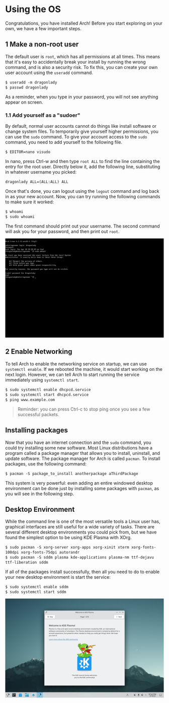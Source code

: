 # Using the OS

Congratulations, you have installed Arch!
Before you start exploring on your own, we have a few important steps.

## 1 Make a non-root user

The default user is `root`, which has all permissions at all times.
This means that it's easy to accidentally break your install by running the wrong command,
and is also a security risk.
To fix this, you can create your own user account using the `useradd` command.

```
$ useradd -m dragonlady
$ passwd dragonlady
```

As a reminder, when you type in your password, you will not see anything appear on screen.

### 1.1 Add yourself as a "sudoer"

By default, normal user accounts cannot do things like install software or change system files.
To temporarily give yourself higher permissions, you can use the `sudo` command.
To give your account access to the `sudo` command, you need to add yourself to the following file.

```
$ EDITOR=nano visudo
```

In nano, press Ctrl-w and then type `root ALL` to find the line containing the entry for the root user.
Directly below it, add the following line, substituting in whatever username you picked:

```
dragonlady ALL=(ALL:ALL) ALL
```

Once that's done, you can logout using the `logout` command and log back in as your new account.
Now, you can try running the following commands to make sure it worked:

```
$ whoami
$ sudo whoami
```

The first command should print out your username.
The second command will ask you for your password, and then print out `root`.

![whoami](images/postinstall/how_to_sudo.png)

## 2 Enable Networking

To tell Arch to enable the networking service on startup, we can use `systemctl enable`.
If we rebooted the machine, it would start working on the next login.
However, we can tell Arch to start running the service immediately using `systemctl start`.

```
$ sudo systemctl enable dhcpcd.service
$ sudo systemctl start dhcpcd.service
$ ping www.example.com
```

> Reminder: you can press Ctrl-c to stop ping once you see a few successful packets.

## Installing packages

Now that you have an internet connection and the `sudo` command,
you could try installing some new software.
Most Linux distributions have a program called a package manager
that allows you to install, uninstall, and update software.
The package manager for Arch is called `pacman`.
To install packages, use the following command:

```
$ pacman -S package_to_install anotherpackage aThirdPackage
```

This system is very powerful:
even adding an entire windowed desktop environment can be done
just by installing some packages with `pacman`,
as you will see in the following step.

## Desktop Environment

While the command line is one of the most versatile tools
a Linux user has, graphical interfaces are still useful for a wide variety of tasks.
There are several different desktop environments you could pick from,
but we have found the simplest option to be using KDE Plasma with XOrg.

```
$ sudo pacman -S xorg-server xorg-apps xorg-xinit xterm xorg-fonts-100dpi xorg-fonts-75dpi autorandr
$ sudo pacman -S sddm plasma kde-applications plasma-nm ttf-dejavu ttf-liberation sddm
```

If all of the packages install successfully,
then all you need to do to enable your new desktop environment is start the service:

```
$ sudo systemctl enable sddm
$ sudo systemctl start sddm
```

![Plasma](images/postinstall/plasma.png)